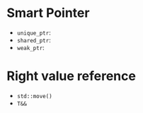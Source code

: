 # Smart Pointer
- `unique_ptr`:
- `shared_ptr`:
- `weak_ptr`:

# Right value reference
- `std::move()`
- `T&&`
